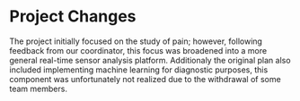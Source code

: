 # Project Changes

The project initially focused on the study of pain; however, following feedback from our coordinator, this focus was broadened into a more general real-time sensor analysis platform. Additionaly the original plan also included implementing machine learning for diagnostic purposes, this component was unfortunately not realized due to the withdrawal of some team members.